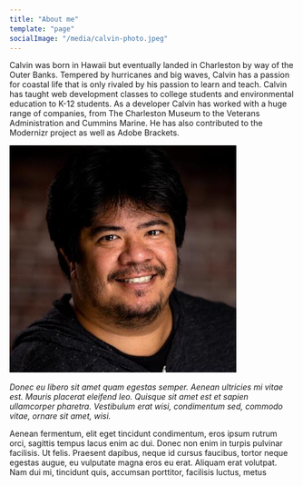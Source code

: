 ```yaml
---
title: "About me"
template: "page"
socialImage: "/media/calvin-photo.jpeg"
---
```


Calvin was born in Hawaii but eventually landed in Charleston by way of the Outer Banks. Tempered by hurricanes and big waves, Calvin has a passion for coastal life that is only rivaled by his passion to learn and teach. Calvin has taught web development classes to college students and environmental education to K-12 students. As a developer Calvin has worked with a huge range of companies, from The Charleston Museum to the Veterans Administration and Cummins Marine. He has also contributed to the Modernizr project as well as Adobe Brackets.

![Profile Headshot done while at The Iron Yard in Charleston, SC.](/media/calvin-photo.jpeg)

*Donec eu libero sit amet quam egestas semper. Aenean ultricies mi vitae est. Mauris placerat eleifend leo. Quisque sit amet est et sapien ullamcorper pharetra. Vestibulum erat wisi, condimentum sed, commodo vitae, ornare sit amet, wisi.*

Aenean fermentum, elit eget tincidunt condimentum, eros ipsum rutrum orci, sagittis tempus lacus enim ac dui. Donec non enim in turpis pulvinar facilisis. Ut felis. Praesent dapibus, neque id cursus faucibus, tortor neque egestas augue, eu vulputate magna eros eu erat. Aliquam erat volutpat. Nam dui mi, tincidunt quis, accumsan porttitor, facilisis luctus, metus